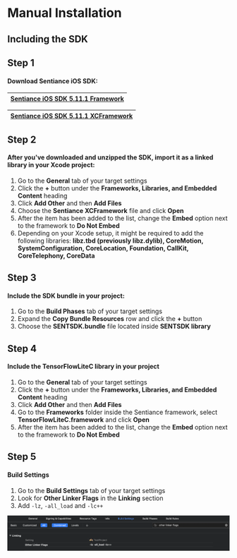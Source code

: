# Manual Installation

## Including the SDK

## Step 1

#### Download Sentiance iOS SDK:

| [Sentiance iOS SDK 5.11.1 Framework](https://sentiance-u1-sdk-downloads.s3-eu-west-1.amazonaws.com/ios/frameworks/SENTSDK-5.11.1.framework.zip) |
| :--- |


| [Sentiance iOS SDK 5.11.1 XCFramework](https://sentiance-u1-sdk-downloads.s3-eu-west-1.amazonaws.com/ios/frameworks/SENTSDK-5.11.1.xcframework.zip) |
| :--- |


## Step 2

#### After you've downloaded and unzipped the SDK, import it as a linked library in your Xcode project:

1. Go to the **General** tab of your target settings
2. Click the **+** button under the **Frameworks, Libraries, and Embedded Content** heading
3. Click **Add Other** and then **Add Files**
4. Choose the **Sentiance XCFramework** file and click **Open**
5. After the item has been added to the list, change the **Embed** option next to the framework to **Do Not Embed**
6. Depending on your Xcode setup, it might be required to add the following libraries: **libz.tbd \(previously libz.dylib\), CoreMotion, SystemConfiguration, CoreLocation, Foundation, CallKit, CoreTelephony, CoreData**

## Step 3

#### Include the SDK bundle in your project:

1. Go to the **Build Phases** tab of your target settings
2. Expand the **Copy Bundle Resources** row and click the **+** button
3. Choose the **SENTSDK.bundle** file located inside **SENTSDK library**

## **Step 4**

#### Include the TensorFlowLiteC library in your project

1. Go to the **General** tab of your target settings
2. Click the **+** button under the **Frameworks, Libraries, and Embedded Content** heading
3. Click **Add Other** and then **Add Files**
4. Go to the **Frameworks** folder inside the Sentiance framework, select **TensorFlowLiteC.framework** and click **Open**
5. After the item has been added to the list, change the **Embed** option next to the framework to **Do Not Embed**

## Step 5

#### Build Settings

1. Go to the **Build Settings** tab of your target settings
2. Look for **Other Linker Flags** in the **Linking** section
3. Add `-lz`, `-all_load` and `-lc++`

![](../../../../.gitbook/assets/screen-shot-2020-05-05-at-3.41.04-pm.png)


